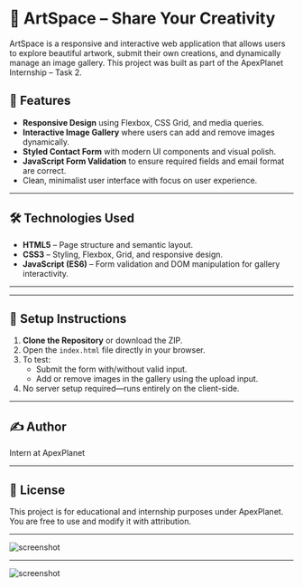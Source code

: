 # 🎨 ArtSpace – Share Your Creativity

ArtSpace is a responsive and interactive web application that allows users to explore beautiful artwork, submit their own creations, and dynamically manage an image gallery. This project was built as part of the ApexPlanet Internship – Task 2.

## 🌟 Features

- **Responsive Design** using Flexbox, CSS Grid, and media queries.
- **Interactive Image Gallery** where users can add and remove images dynamically.
- **Styled Contact Form** with modern UI components and visual polish.
- **JavaScript Form Validation** to ensure required fields and email format are correct.
- Clean, minimalist user interface with focus on user experience.

---

## 🛠️ Technologies Used

- **HTML5** – Page structure and semantic layout.
- **CSS3** – Styling, Flexbox, Grid, and responsive design.
- **JavaScript (ES6)** – Form validation and DOM manipulation for gallery interactivity.

---

---

## 🚀 Setup Instructions

1. **Clone the Repository** or download the ZIP.
2. Open the `index.html` file directly in your browser.
3. To test:
   - Submit the form with/without valid input.
   - Add or remove images in the gallery using the upload input.
4. No server setup required—runs entirely on the client-side.

---

## ✍️ Author

Intern at ApexPlanet

---

## 📄 License

This project is for educational and internship purposes under ApexPlanet. You are free to use and modify it with attribution.

---

![screenshot](ss1.png)

---

![screenshot](ss2.png)
